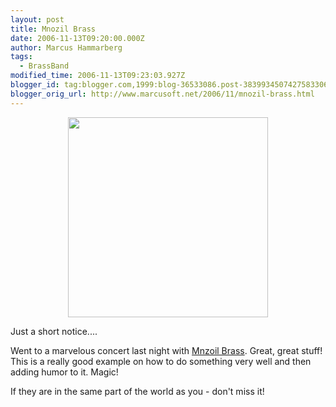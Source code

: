 ```yaml
---
layout: post
title: Mnozil Brass
date: 2006-11-13T09:20:00.000Z
author: Marcus Hammarberg
tags:
  - BrassBand
modified_time: 2006-11-13T09:23:03.927Z
blogger_id: tag:blogger.com,1999:blog-36533086.post-3839934507427583306
blogger_orig_url: http://www.marcusoft.net/2006/11/mnozil-brass.html
---
```


[<img src="http://www.mnozilbrass.at/fileadmin/site_tpl/img/band.jpg"
style="DISPLAY: block; MARGIN: 0px auto 10px; WIDTH: 320px; CURSOR: hand; TEXT-ALIGN: center"
data-border="0" />](http://www.mnozilbrass.at/fileadmin/site_tpl/img/band.jpg)

<div>

Just a short notice....

</div>

<div>

Went to a marvelous concert last night with [Mnzoil
Brass](http://www.mnozilbrass.at/). Great, great stuff! This is a really
good example on how to do something very well and then adding humor to
it. Magic!




If they are in the same part of the world as you - don't miss it!

</div>
